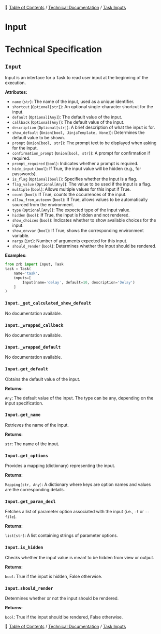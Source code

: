 🔖 [Table of Contents](../../README.md) / [Technical Documentation](../README.md) / [Task Inputs](README.md)

# Input

# Technical Specification

<!--start-doc-->
## `Input`

Input is an interface for a Task to read user input at the beginning of the execution.

__Attributes:__

- `name` (`str`): The name of the input, used as a unique identifier.
- `shortcut` (`Optional[str]`): An optional single-character shortcut for the input.
- `default` (`Optional[Any]`): The default value of the input.
- `callback` (`Optional[Any]`): The default value of the input.
- `description` (`Optional[str]`): A brief description of what the input is for.
- `show_default` (`Union[bool, JinjaTemplate, None]`): Determines the default value to be shown.
- `prompt` (`Union[bool, str]`): The prompt text to be displayed when asking for the input.
- `confirmation_prompt` (`Union[bool, str]`): A prompt for confirmation if required.
- `prompt_required` (`bool`): Indicates whether a prompt is required.
- `hide_input` (`bool`): If True, the input value will be hidden (e.g., for passwords).
- `is_flag` (`Optional[bool]`): Specifies whether the input is a flag.
- `flag_value` (`Optional[Any]`): The value to be used if the input is a flag.
- `multiple` (`bool`): Allows multiple values for this input if True.
- `count` (`bool`): If True, counts the occurrences of the input.
- `allow_from_autoenv` (`bool`): If True, allows values to be automatically sourced from the environment.
- `type` (`Optional[Any]`): The expected type of the input value.
- `hidden` (`bool`): If True, the input is hidden and not rendered.
- `show_choices` (`bool`): Indicates whether to show available choices for the input.
- `show_envvar` (`bool`): If True, shows the corresponding environment variable.
- `nargs` (`int`): Number of arguments expected for this input.
- `should_render` (`bool`): Determines whether the input should be rendered.

__Examples:__

```python
from zrb import Input, Task
task = Task(
    name='task',
    inputs=[
        Input(name='delay', default=10, description='Delay')
    ]
)
```


### `Input._get_calculated_show_default`

No documentation available.


### `Input._wrapped_callback`

No documentation available.


### `Input._wrapped_default`

No documentation available.


### `Input.get_default`

Obtains the default value of the input.

__Returns:__

`Any`: The default value of the input. The type can be any, depending on the input specification.

### `Input.get_name`

Retrieves the name of the input.

__Returns:__

`str`: The name of the input.

### `Input.get_options`

Provides a mapping (dictionary) representing the input.

__Returns:__

`Mapping[str, Any]`: A dictionary where keys are option names and values are the corresponding details.

### `Input.get_param_decl`

Fetches a list of parameter option associated with the input (i.e., `-f` or `--file`).

__Returns:__

`list[str]`: A list containing strings of parameter options.

### `Input.is_hidden`

Checks whether the input value is meant to be hidden from view or output.

__Returns:__

`bool`: True if the input is hidden, False otherwise.

### `Input.should_render`

Determines whether or not the input should be rendered.

__Returns:__

`bool`: True if the input should be rendered, False otherwise.

<!--end-doc-->

🔖 [Table of Contents](../../README.md) / [Technical Documentation](../README.md) / [Task Inputs](README.md)
